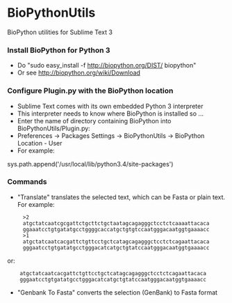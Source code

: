BioPythonUtils
==============

BioPython utilities for Sublime Text 3

### Install BioPython for Python 3
- Do "sudo easy_install -f http://biopython.org/DIST/ biopython"
- Or see http://biopython.org/wiki/Download

### Configure Plugin.py with the BioPython location
- Sublime Text comes with its own embedded Python 3 interpreter
- This interpreter needs to know where BioPython is installed so ...
- Enter the name of directory containing BioPython into BioPythonUtils/Plugin.py:
- Preferences -> Packages Settings -> BioPythonUtils -> BioPython Location - User  
- For example:

sys.path.append('/usr/local/lib/python3.4/site-packages')

### Commands

- "Translate" translates the selected text, which can be Fasta or plain text. For example:
~~~~
     >2
     atgctatcaatcgcgattctgcttctgctaatagcagagggctcctctcaaaattacaca
     ggaaatcctgtgatatgcctggggcaccatgctgtgtccaatgggacaatggtgaaaacc
     >1
     atgctatcaatcacgattctgttcctgctcatagcagagggctcctctcagaattacaca
     gggaatcctgtgatatgcctgggacatcatgctgtatccaatgggacaatggtgaaaacc
~~~~
or:
~~~~
    atgctatcaatcacgattctgttcctgctcatagcagagggctcctctcagaattacaca
    gggaatcctgtgatatgcctgggacatcatgctgtatccaatgggacaatggtgaaaacc
~~~~
- "Genbank To Fasta" converts the selection (GenBank) to Fasta format
